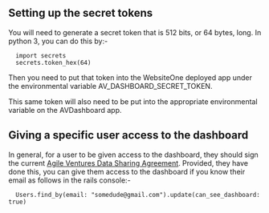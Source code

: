 ## Setting up the secret tokens
You will need to generate a secret token that is 512 bits, or 64 bytes, long.  In python 3, you can do this by:-

```
  import secrets
  secrets.token_hex(64)
```

Then you need to put that token into the WebsiteOne deployed app under the environmental variable AV_DASHBOARD_SECRET_TOKEN.

This same token will also need to be put into the appropriate environmental variable on the AVDashboard app.

## Giving a specific user access to the dashboard

In general, for a user to be given access to the dashboard, they should sign the current [Agile Ventures Data Sharing Agreement](http://bit.ly/AV-confidentiality).  Provided, they have done this, you can give them access to the dashboard if you know their email as follows in the rails console:-

```
  Users.find_by(email: "somedude@gmail.com").update(can_see_dashboard: true)
```
